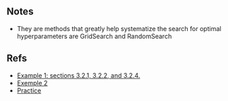 ## Notes

-  They are methods that greatly help systematize the search for optimal hyperparameters are GridSearch and RandomSearch

## Refs

- [Example 1: sections 3.2.1, 3.2.2, and 3.2.4.](https://scikit-learn.org/stable/modules/grid_search.html#randomized-parameter-search)
- [Exemple 2](https://scikit-learn.org/stable/auto_examples/model_selection/plot_randomized_search.html#sphx-glr-auto-examples-model-selection-plot-randomized-search-py)
- [Practice](https://colab.research.google.com/drive/1XBQcfM0CT_x1UYGQK6jqYWbB7aF_PQ0z?usp=sharing)